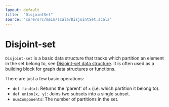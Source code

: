 ```yaml
---
layout: default
title:  "DisjointSet"
source: "core/src/main/scala/DisjointSet.scala"
---
```

# Disjoint-set

`Disjoint-set` is a basic data structure that tracks which partition an element in the set belong to, see
 [Disjoint-set data structure](https://en.wikipedia.org/wiki/Disjoint-set_data_structure).
 It is often used as a building block for graph data structures or functions.
 
 There are just a few basic operations:
 
 - `def find(x)`:	Returns the 'parent' of `x` (i.e. which partition it belong to).
 - `def union(x, y)`: 	Joins two subsets into a single subset.
 - `numComponents`: The number of partitions in the set.

